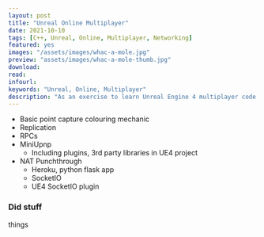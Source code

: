 ```yaml
---
layout: post
title: "Unreal Online Multiplayer"
date: 2021-10-10
tags: [C++, Unreal, Online, Multiplayer, Networking]
featured: yes
images: "/assets/images/whac-a-mole.jpg"
preview: "assets/images/whac-a-mole-thumb.jpg"
download: 
read:
infourl:
keywords: "Unreal, Online, Multiplayer"
description: "As an exercise to learn Unreal Engine 4 multiplayer code in preparation for a work project, I made an online shooter inspired by Splatoon."
---
```


- Basic point capture colouring mechanic
- Replication
- RPCs
- MiniUpnp
	- Including plugins, 3rd party libraries in UE4 project
- NAT Punchthrough
	- Heroku, python flask app
	- SocketIO
	- UE4 SocketIO plugin

### Did stuff
things